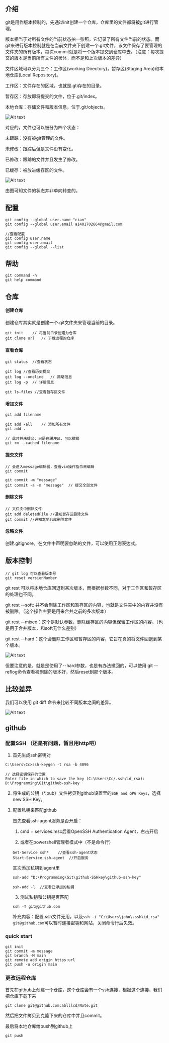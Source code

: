 ## 介绍
git是用作版本控制的，先通过init创建一个仓库，仓库里的文件都将被git进行管理。

版本相当于对所有文件的当前状态拍一张照，它记录了所有文件当前的状态。而git来进行版本控制就是在当前文件夹下创建一个.git文件，该文件保存了要管理的文件夹的所有版本，每次commit就是将一个版本提交到仓库中去。（注意：每次提交的版本是当前所有文件的状体，而不是和上次版本的差异）

文件区域可以分为三个：工作区(working Directory)，暂存区(Staging Area)和本地仓库(Local Repository)。

工作区：文件存在的区域，也就是.gti存在的目录。

暂存区：存放即将提交的文件，位于.git/index。

本地仓库：存储文件和版本信息，位于.git/objects。

![Alt text](pic/workArea.png)

对应的，文件也可以被分为四个状态：

未跟踪：没有被git管理的文件。

未修改：跟踪后但是文件没有变化。

已修改：跟踪的文件并且发生了修改。

已缓存：被放进缓存区的文件。

![Alt text](pic/fileStatus.png)

由图可知文件的状态并非单向转变的。

## 配置
````
git config --global user.name "cian"
git config --global user.email a1401702664@gmail.com

//查看配置
git config user.name
git config user.email
git config --global --list
````

## 帮助
````
git command -h
git help command
````

## 仓库
#### 创建仓库
创建仓库其实就是创建一个.git文件夹来管理当前的目录。
````
git init    // 将当前目录创建为仓库
git clone url   // 下载远程的仓库
````
#### 查看仓库
````
git status  //查看状态

git log //查看历史提交
git log --oneline   // 简略信息
git log -p  // 详细信息

git ls-files //查看暂存区文件
````
#### 增加文件
````
git add filename

git add -all    // 添加所有文件
git add .

// 此时并未提交，只是在缓冲区，可以撤销
git rm --cached filename
````

#### 提交文件
````
// 会进入message编辑器，查看vim操作指令来编辑
git commit

git commit -m "message"
git commit -a -m "message"  // 提交全部文件
````

#### 删除文件
````
// 文件夹中删除文件
git add deletedFile //通知暂存区删除文件
git commit //通知本地仓库删除文件
````


#### 忽略文件
创建.gitignore，在文件中声明要忽略的文件，可以使用正则表达式。

## 版本控制
````
// git log 可以查看版本号
git reset versionNumber
````

git rest 可以将本地仓库回退到某次版本，而根据参数不同，对于工作区和暂存区的处理也不同。

git rest --soft: 并不会删除工作区和暂存区的内容，也就是文件夹中的内容并没有被删除。（这个操作主要是用来合并之前的多次版本）

git rest --mixed：这个是默认参数，删除缓存区的内容但保留工作区的内容。（也是用于合并版本，和soft无什么差别）

git rest --hard：这个会删除工作区和暂存区的内容，它旨在真的将文件回退到某个版本。


![Alt text](pic/gitReset.png)

但要注意的是，就是是使用了--hard参数，也是有办法撤回的，可以使用 git --reflog命令查看被删除的版本好，然后reset到那个版本。

## 比较差异
我们可以使用 git diff 命令来比较不同版本之间的差异。

![Alt text](pic/gitDIff.png)

## github
### 配置SSH （还是有问题，暂且用http吧）
1. 首先生成ssh密钥对
````
C:\Users\Cc>ssh-keygen -t rsa -b 4096

// 选择密钥保存的位置
Enter file in which to save the key (C:\Users\Cc/.ssh/id_rsa): D:\Programming\Git\github-ssh-key
````
2. 将生成的公钥（*.pub）文件拷贝到github设置里的`SSH and GPG Keys`，选择new SSH Key。

3. 配置私钥来匹配github

    首先查看ssh-agent服务是否开启：

    1. cmd + services.msc后看OpenSSH Authentication Agent，右击开启

    2. 或者在powershell管理者模式中（不是命令行）
    ````
    Get-Service ssh*    //查看ssh-agent状态
    Start-Service ssh-agent  //开启服务
    ````

    其次添加私钥到agent里
    ````
    ssh-add "D:\Programming\Git\github-SSHkey\github-ssh-key"

    ssh-add -l  //查看已添加的私钥
    ````

    3. 测试私钥和公钥是否匹配
    ````
    ssh -T git@github.com
    ````

    补充内容：配置.ssh文件无用，以及`ssh -i "C:\Users\john\.ssh\id_rsa" git@github.com`可以暂时连接密钥和网站，关闭命令行后失效。

### quick start
````
git init
git commit -m message
git branch -M main
git remote add origin https:url
git push -u origin main
````

### 更改远程仓库

首先在github上创建一个仓库，这个仓库会有一个ssh连接，根据这个连接，我们把仓库下载下来
````
git clone git@github.com:ablllcd/Note.git
````
然后把文件拷贝到克隆下来的仓库中并且commit。

最后将本地仓库给push到github上
````
git push
````


